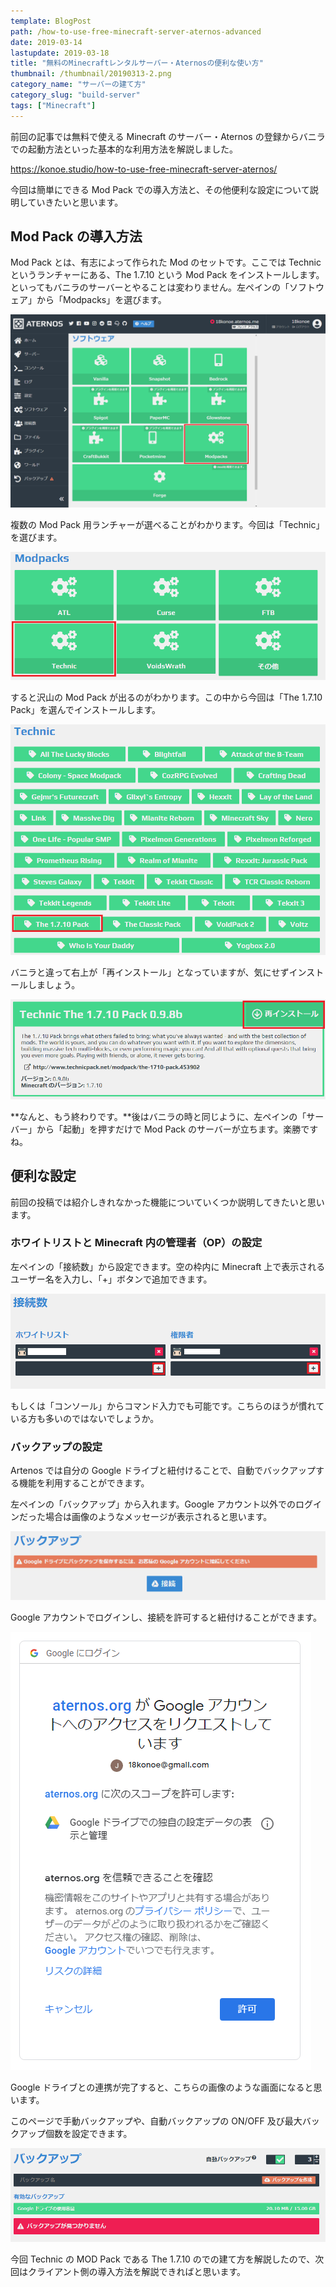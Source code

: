 ```yaml
---
template: BlogPost
path: /how-to-use-free-minecraft-server-aternos-advanced
date: 2019-03-14
lastupdate: 2019-03-18
title: "無料のMinecraftレンタルサーバー・Aternosの便利な使い方"
thumbnail: /thumbnail/20190313-2.png
category_name: "サーバーの建て方"
category_slug: "build-server"
tags: ["Minecraft"]
---
```


前回の記事では無料で使える Minecraft のサーバー・Aternos の登録からバニラでの起動方法といった基本的な利用方法を解説しました。

https://konoe.studio/how-to-use-free-minecraft-server-aternos/

今回は簡単にできる Mod Pack での導入方法と、その他便利な設定について説明していきたいと思います。

## Mod Pack の導入方法

Mod Pack とは、有志によって作られた Mod のセットです。ここでは Technic というランチャーにある、The 1.7.10 という Mod Pack をインストールします。 といってもバニラのサーバーとやることは変わりません。左ペインの「ソフトウェア」から「Modpacks」を選びます。

![](./01.png)

複数の Mod Pack 用ランチャーが選べることがわかります。今回は「Technic」を選びます。

![](./02.png)

すると沢山の Mod Pack が出るのがわかります。この中から今回は「The 1.7.10 Pack」を選んでインストールします。

![](./03.png)

バニラと違って右上が「再インストール」となっていますが、気にせずインストールしましょう。

![](./04.png)

**なんと、もう終わりです。**後はバニラの時と同じように、左ペインの「サーバー」から「起動」を押すだけで Mod Pack のサーバーが立ちます。楽勝ですね。

## 便利な設定

前回の投稿では紹介しきれなかった機能についていくつか説明してきたいと思います。

### ホワイトリストと Minecraft 内の管理者（OP）の設定

左ペインの「接続数」から設定できます。空の枠内に Minecraft 上で表示されるユーザー名を入力し、「+」ボタンで追加できます。

![](./05.png)

もしくは「コンソール」からコマンド入力でも可能です。こちらのほうが慣れている方も多いのではないでしょうか。

### バックアップの設定

Artenos では自分の Google ドライブと紐付けることで、自動でバックアップする機能を利用することができます。

左ペインの「バックアップ」から入れます。Google アカウント以外でのログインだった場合は画像のようなメッセージが表示されると思います。

![](./06.png)

Google アカウントでログインし、接続を許可すると紐付けることができます。

![](./07.png)

Google ドライブとの連携が完了すると、こちらの画像のような画面になると思います。

このページで手動バックアップや、自動バックアップの ON/OFF 及び最大バックアップ個数を設定できます。

![](./08.png)

今回 Technic の MOD Pack である The 1.7.10 のでの建て方を解説したので、次回はクライアント側の導入方法を解説できればと思います。
